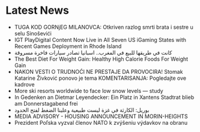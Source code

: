 # Latest News
-  TUGA KOD GORNjEG MILANOVCA: Otkriven razlog smrti brata i sestre u selu Sinoševići
-  IGT PlayDigital Content Now Live in All Seven US iGaming States with Recent Games Deployment in Rhode Island
-  كانت في طريقها للبيع في المغرب.. اسبانيا تصادر سيارات فاخرة مسروقة
-  The Best Diet For Weight Gain: Healthy High Calorie Foods For Weight Gain
-  NAKON VESTI O TRUDNOĆI NE PRESTAJE DA PROVOCIRA! Stomak Katarine Živković ponovo je tema KOMENTARISANJA: Pogledajte ove kadrove
-  More ski resorts worldwide to face low snow levels — study
-  In Gedenken an Dietmar Leyendecker: Ein Platz in Xantens Stadtrat blieb am Donnerstagabend frei
-  بوريل: الكارثة في غزة ليست طبيعية وعلينا الضغط لفتح الحدود
-  MEDIA ADVISORY - HOUSING ANNOUNCEMENT IN MORIN-HEIGHTS
-  Prezident Poľska vyzval členov NATO k zvýšeniu výdavkov na obranu
